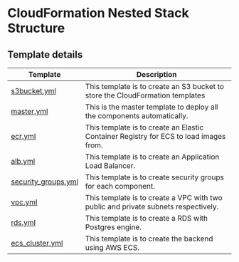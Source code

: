 # CloudFormation Nested Stack Structure

## Template details

| Template | Description |
| --- | --- |
| [s3bucket.yml](../cfn_templates/s3bucket.yml) | This template is to create an S3 bucket to store the CloudFormation templates |
| [master.yml](../cfn_templates/master.yml) | This is the master template to deploy all the components automatically. |
| [ecr.yml](../cfn_templates/ecr.yml) | This template is to create an Elastic Container Registry for ECS to load images from. |
| [alb.yml](../cfn_templates/alb.yml) | This template is to create an Application Load Balancer. |
| [security_groups.yml](../cfn_templates/security_groups.yml) | This template is to create security groups for each component. |
| [vpc.yml](../cfn_templates/vpc.yml) | This template is to create a VPC with two public and private subnets respectively. |
| [rds.yml](../cfn_templates/rds.yml) | This template is to create a RDS with Postgres engine. |
| [ecs_cluster.yml](../cfn_templates/ecs_cluster.yml) | This template is to create the backend using AWS ECS. |
